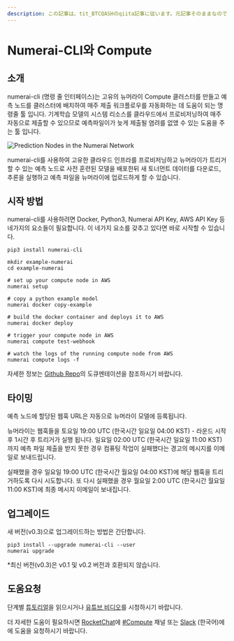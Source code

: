 ```yaml
---
description: この記事は、tit_BTCQASHのqiita記事に従います。元記事そのままなので、そっちを読んだ方が良いかもしれません。
---
```


# Numerai-CLI와 Compute

## 소개

numerai-cli (명령 줄 인터페이스)는 고유의 뉴머라이 Compute 클러스터를 만들고 예측 노드를 클러스터에 배치하여 매주 제출 워크플로우를 자동화하는 데 도움이 되는 명령줄 툴 입니다. 기계학습 모델의 시스템 리소스를 클라우드에서 프로비저닝하여 매주 자동으로 제출할 수 있으므로 예측파일이가 늦게 제출될 염려를 없앴 수 있는 도움을 주는 툴 입니다.

![Prediction Nodes in the Numerai Network](../.gitbook/assets/numerai\_compute.png)

numerai-cli를 사용하여 고유한 클라우드 인프라를 프로비저닝하고 뉴머라이가 트리거할 수 있는 예측 노드로 사전 훈련된 모델을 배포한뒤 새 토너먼트 데이터를 다운로드, 추론을 실행하고 예측 파일을 뉴머라이에 업로드하게 할 수 있습니다.

## 시작 방법

numerai-cli를 사용하려면 Docker, Python3, Numerai API Key, AWS API Key 등 네가지의 요소들이 필요합니다. 이 네가지 요소를 갖추고 있다면 바로 시작할 수 있습니다.

```
pip3 install numerai-cli

mkdir example-numerai
cd example-numerai

# set up your compute node in AWS
numerai setup

# copy a python example model
numerai docker copy-example

# build the docker container and deploys it to AWS
numerai docker deploy

# trigger your compute node in AWS
numerai compute test-webhook

# watch the logs of the running compute node from AWS
numerai compute logs -f
```

자세한 정보는 [Github Repo](https://github.com/numerai/numerai-cli)의 도큐멘테이션을 참조하시기 바랍니다.

## 타이밍

예측 노드에 할당된 웹훅 URL은 자동으로 뉴머라이 모델에 등록됩니다.

뉴머라이는 웹훅들을 토요일 19:00 UTC (한국시간 일요일 04:00 KST) - 라운드 시작 후 1시간 후 트리거가 실행 됩니다. 일요일 02:00 UTC (한국시간 일요일 11:00 KST)까지 예측 파일 제출을 받지 못한 경우 컴퓨팅 작업이 실패했다는 경고의 메시지를 이메일로 보내드립니다.

실패했을 경우 일요일 19:00 UTC (한국시간 월요일 04:00 KST)에 해당 웹훅을 트리거하도록 다시 시도합니다. 또 다시 실패했을 경우 월요일 2:00 UTC (한국시간 월요일 11:00 KST)에 최종 메시지 이메일이 보내집니다.

## 업그레이드

새 버전(v0.3)으로 업그레이드하는 방법은 간단합니다.

```
pip3 install --upgrade numerai-cli --user
numerai upgrade
```

\*최신 버전(v0.3)은 v0.1 및 v0.2 버전과 호환되지 않습니다.

## **도움요청**

단계별 [튜토리얼](https://docs.numer.ai/help/compute-tutorial)을 읽으시거나 [유튜브 비디오](https://youtu.be/-3y0N7fqfOI)를 시청하시기 바랍니다.

더 자세한 도움이 필요하시면 [RocketChat](https://community.numer.ai)에 [#Compute](https://community.numer.ai/channel/compute) 채널 또는 [Slack](https://numerai-kr.slack.com/join/shared\_invite/zt-1009d7ws3-hWRKdy8EkbSzwwzxaURlQw#/shared-invite/email) (한국어)에 에 도움을 요청하시기 바랍니다.
